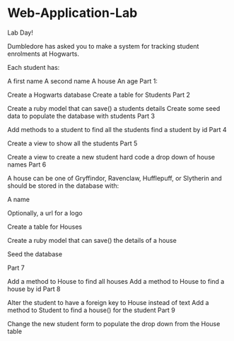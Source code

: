 # Web-Application-Lab
Lab Day!

Dumbledore has asked you to make a system for tracking student enrolments at Hogwarts.

Each student has:

A first name
A second name
A house
An age
Part 1:

Create a Hogwarts database
Create a table for Students
Part 2

Create a ruby model that can save() a students details
Create some seed data to populate the database with students
Part 3

Add methods to a student to
find all the students
find a student by id
Part 4

Create a view to show all the students
Part 5

Create a view to create a new student
hard code a drop down of house names
Part 6

A house can be one of Gryffindor, Ravenclaw, Hufflepuff, or Slytherin and should be stored in the database with:

A name

Optionally, a url for a logo

Create a table for Houses

Create a ruby model that can save() the details of a house

Seed the database

Part 7

Add a method to House to find all houses
Add a method to House to find a house by id
Part 8

Alter the student to have a foreign key to House instead of text
Add a method to Student to find a house() for the student
Part 9

Change the new student form to populate the drop down from the House table
